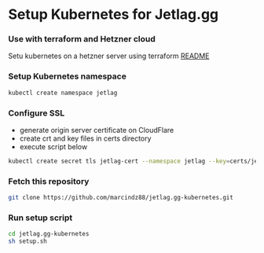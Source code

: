 # Setup Kubernetes for Jetlag.gg

### Use with terraform and Hetzner cloud
Setu kubernetes on a hetzner server using terraform
[README](https://github.com/kube-hetzner/terraform-hcloud-kube-hetzner)

### Setup Kubernetes namespace
    
```bash
kubectl create namespace jetlag
```

### Configure SSL

- generate origin server certificate on CloudFlare
- create crt and key files in certs directory
- execute script below

```bash
kubectl create secret tls jetlag-cert --namespace jetlag --key=certs/jetlag-tls.key --cert=certs/jetlag-tls.crt -o yaml
```

### Fetch this repository

```bash
git clone https://github.com/marcindz88/jetlag.gg-kubernetes.git
```

### Run setup script

```bash
cd jetlag.gg-kubernetes
sh setup.sh
```
